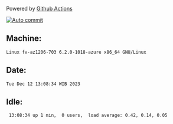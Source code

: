 Powered by [Github Actions](https://github.com/features/actions)

[![Auto commit](https://github.com/hiage/workstation/workflows/Auto%20commit/badge.svg)](https://github.com/hiage/workstation/actions?query=workflow%3A%22Auto+commit%22)

## Machine:
```
Linux fv-az1206-703 6.2.0-1018-azure x86_64 GNU/Linux
```
## Date:
```
Tue Dec 12 13:08:34 WIB 2023
```
## Idle:
```
 13:08:34 up 1 min,  0 users,  load average: 0.42, 0.14, 0.05
```
